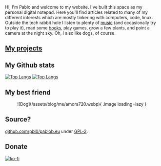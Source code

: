 Hi, I'm Pablo and welcome to my website. I've built this space as my personal digital notepad. Here you'll find articles related to many of my different interests which are mostly tinkering with computers, code, linux. Outside the tech rabbit hole I listen to plenty of [music](/music) (and occasionally try to play it), read some [books](https://es.annas-archive.org/list/XjPLuna), play games, grow a few plants, and point a camera at the night sky. Oh, I also like dogs, of course.

## [My projects](/code)

## My Github stats

[![Top Langs](https://github-readme-stats.vercel.app/api/top-langs?username=pbl0&hide=hack,tsql,php,swift,ruby&layout=compact&langs_count=8&theme=github_dark)](https://github.com/pbl0)
[![Top Langs](https://github-readme-stats.vercel.app/api?username=pbl0&theme=github_dark&show_icons=true&count_private=true)](https://github.com/pbl0)

## My best friend

<figure markdown>
  ![Dog](/assets/blog/me/amora720.webp){ .image loading=lazy }
</figure>

## Source?

[github.com/pbl0/pablob.eu](https://github.com/pbl0/pablob.eu) under [GPL-2](https://github.com/pbl0/pablob.eu/blob/main/LICENSE).

## Donate

[![ko-fi](https://ko-fi.com/img/githubbutton_sm.svg)](https://ko-fi.com/Y8Y4HOO0V)
